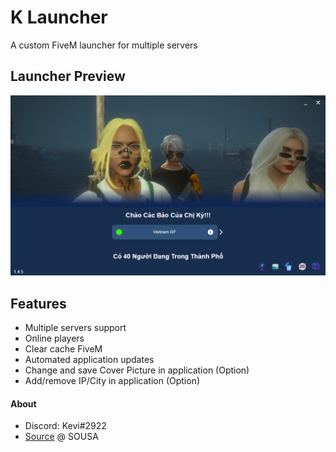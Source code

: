 # K Launcher
 A custom FiveM launcher for multiple servers

## Launcher Preview
![Launcher preview](./preview2.png)
## Features
  * Multiple servers support
  * Online players
  * Clear cache FiveM
  * Automated application updates
  * Change and save Cover Picture in application (Option)
  * Add/remove IP/City in application (Option)
  
#### About
  - Discord: Kevi#2922
  - [Source](https://github.com/vsousa14/FiveM-Server-Launcher) @ SOUSA
  

